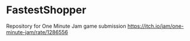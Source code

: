 # FastestShopper
Repository for One Minute Jam game submission
https://itch.io/jam/one-minute-jam/rate/1286556
